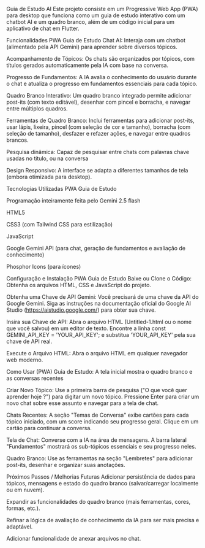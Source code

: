 Guia de Estudo AI
Este projeto consiste em um Progressive Web App (PWA) para desktop que funciona como um guia de estudo interativo com um chatbot AI e um quadro branco, além de um código inicial para um aplicativo de chat em Flutter.

Funcionalidades
PWA Guia de Estudo
Chat AI: Interaja com um chatbot (alimentado pela API Gemini) para aprender sobre diversos tópicos.

Acompanhamento de Tópicos: Os chats são organizados por tópicos, com títulos gerados automaticamente pela IA com base na conversa.

Progresso de Fundamentos: A IA avalia o conhecimento do usuário durante o chat e atualiza o progresso em fundamentos essenciais para cada tópico.

Quadro Branco Interativo: Um quadro branco integrado permite adicionar post-its (com texto editável), desenhar com pincel e borracha, e navegar entre múltiplos quadros.

Ferramentas de Quadro Branco: Inclui ferramentas para adicionar post-its, usar lápis, lixeira, pincel (com seleção de cor e tamanho), borracha (com seleção de tamanho), desfazer e refazer ações, e navegar entre quadros brancos.

Pesquisa dinâmica: Capaz de pesquisar entre chats com palavras chave usadas no titulo, ou na conversa

Design Responsivo: A interface se adapta a diferentes tamanhos de tela (embora otimizada para desktop).


Tecnologias Utilizadas
PWA Guia de Estudo
 

Programação inteiramente feita pelo Gemini 2.5 flash

HTML5

CSS3 (com Tailwind CSS para estilização)

JavaScript

Google Gemini API (para chat, geração de fundamentos e avaliação de conhecimento)

Phosphor Icons (para ícones)


Configuração e Instalação
PWA Guia de Estudo
Baixe ou Clone o Código: Obtenha os arquivos HTML, CSS e JavaScript do projeto.

Obtenha uma Chave de API Gemini: Você precisará de uma chave da API do Google Gemini. Siga as instruções na documentação oficial do Google AI Studio (https://aistudio.google.com/) para obter sua chave.

Insira sua Chave de API: Abra o arquivo HTML (Untitled-1.html ou o nome que você salvou) em um editor de texto. Encontre a linha const GEMINI_API_KEY = 'YOUR_API_KEY'; e substitua 'YOUR_API_KEY' pela sua chave de API real.

Execute o Arquivo HTML: Abra o arquivo HTML em qualquer navegador web moderno. 

Como Usar (PWA)
Guia de Estudo: A tela inicial mostra o quadro branco e as conversas recentes

Criar Novo Tópico: Use a primeira barra de pesquisa ("O que você quer aprender hoje ?") para digitar um novo tópico. Pressione Enter para criar um novo chat sobre esse assunto e navegar para a tela de chat.

Chats Recentes: A seção "Temas de Conversa" exibe cartões para cada tópico iniciado, com um score indicando seu progresso geral. Clique em um cartão para continuar a conversa.

Tela de Chat: Converse com a IA na área de mensagens. A barra lateral "Fundamentos" mostrará os sub-tópicos essenciais e seu progresso neles.

Quadro Branco: Use as ferramentas na seção "Lembretes" para adicionar post-its, desenhar e organizar suas anotações.

Próximos Passos / Melhorias Futuras
Adicionar persistência de dados para tópicos, mensagens e estado do quadro branco (salvar/carregar localmente ou em nuvem).

Expandir as funcionalidades do quadro branco (mais ferramentas, cores, formas, etc.).

Refinar a lógica de avaliação de conhecimento da IA para ser mais precisa e adaptável.

Adicionar funcionalidade de anexar arquivos no chat.

